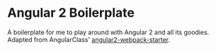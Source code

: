 # Angular 2 Boilerplate

A boilerplate for me to play around with Angular 2 and all its goodies. Adapted from AngularClass' [angular2-webpack-starter](https://github.com/AngularClass/angular2-webpack-starter).
